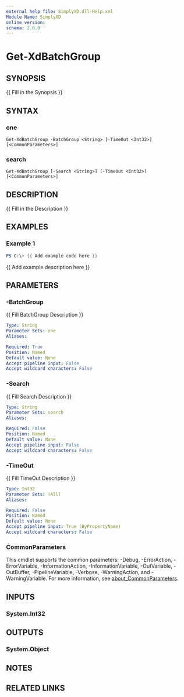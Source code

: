 ```yaml
---
external help file: SimplyXD.dll-Help.xml
Module Name: SimplyXD
online version:
schema: 2.0.0
---
```


# Get-XdBatchGroup

## SYNOPSIS
{{ Fill in the Synopsis }}

## SYNTAX

### one
```
Get-XdBatchGroup -BatchGroup <String> [-TimeOut <Int32>] [<CommonParameters>]
```

### search
```
Get-XdBatchGroup [-Search <String>] [-TimeOut <Int32>] [<CommonParameters>]
```

## DESCRIPTION
{{ Fill in the Description }}

## EXAMPLES

### Example 1
```powershell
PS C:\> {{ Add example code here }}
```

{{ Add example description here }}

## PARAMETERS

### -BatchGroup
{{ Fill BatchGroup Description }}

```yaml
Type: String
Parameter Sets: one
Aliases:

Required: True
Position: Named
Default value: None
Accept pipeline input: False
Accept wildcard characters: False
```

### -Search
{{ Fill Search Description }}

```yaml
Type: String
Parameter Sets: search
Aliases:

Required: False
Position: Named
Default value: None
Accept pipeline input: False
Accept wildcard characters: False
```

### -TimeOut
{{ Fill TimeOut Description }}

```yaml
Type: Int32
Parameter Sets: (All)
Aliases:

Required: False
Position: Named
Default value: None
Accept pipeline input: True (ByPropertyName)
Accept wildcard characters: False
```

### CommonParameters
This cmdlet supports the common parameters: -Debug, -ErrorAction, -ErrorVariable, -InformationAction, -InformationVariable, -OutVariable, -OutBuffer, -PipelineVariable, -Verbose, -WarningAction, and -WarningVariable. For more information, see [about_CommonParameters](http://go.microsoft.com/fwlink/?LinkID=113216).

## INPUTS

### System.Int32

## OUTPUTS

### System.Object
## NOTES

## RELATED LINKS
